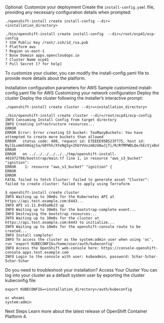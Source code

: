 
Optional: Customize your deployment
Create the `install-config.yaml` file, providing any necessary configuration details when prompted:
```console
./openshift-install create install-config --dir=<installation_directory>
```

```console
./bin/openshift-install create install-config  --dir=/root/ocp41/ocp-config
? SSH Public Key /root/.ssh/id_rsa.pub
? Platform aws
? Region us-east-1
? Base Domain apps.opencloudops.io
? Cluster Name ocp41
? Pull Secret [? for help]
```

To customize your cluster, you can modify the install-config.yaml file to provide more details about the platform.

Installation configuration parameters for AWS 
Sample customized install-config.yaml file for AWS 
Customizing your network configuration 
Deploy the cluster
Deploy the cluster following the installer’s interactive prompt:
```console
./openshift-install create cluster --dir=<installation_directory>
```

```console
./bin/openshift-install create cluster --dir=/root/ocp41/ocp-config
INFO Consuming Install Config from target directory
INFO Creating infrastructure resources...
ERROR
ERROR Error: Error creating S3 bucket: TooManyBuckets: You have attempted to create more buckets than allowed
ERROR 	status code: 400, request id: E7EEEE95B523F775, host id: NylSLumm5XAGqjSa/G0Yhh/XYeNg5g+2hbYVUxzm8zUAwJjTi/R/RfMPWDLQe/bEcVjxBxkhtBE=
ERROR
ERROR   on ../../../../../../tmp/openshift-install-401972708/bootstrap/main.tf line 1, in resource "aws_s3_bucket" "ignition":
ERROR    1: resource "aws_s3_bucket" "ignition" {
ERROR
ERROR
FATAL failed to fetch Cluster: failed to generate asset "Cluster": failed to create cluster: failed to apply using Terraform
```

```console
$ openshift-install create cluster
INFO Waiting up to 30m0s for the Kubernetes API at https://api.test.example.com:6443...
INFO API v1.11.0+85a0623 up
INFO Waiting up to 30m0s for the bootstrap-complete event...
INFO Destroying the bootstrap resources...
INTO Waiting up to 30m0s for the cluster at https://api.test.example.com:6443 to initialize...
INFO Waiting up to 10m0s for the openshift-console route to be created...
INFO Install complete!
INFO To access the cluster as the system:admin user when using 'oc', run 'export KUBECONFIG=/home/user/auth/kubeconfig'
INFO Access the OpenShift web-console here: https://console-openshift-console.apps.test.example.com
INFO Login to the console with user: kubeadmin, password: 5char-5char-5char-5char
```

 Do you need to troubleshoot your installation?
Access Your Cluster
You can log into your cluster as a default system user by exporting the cluster kubeconfig file:
```console
export KUBECONFIG=<installation_directory>/auth/kubeconfig
```
```console
oc whoami
system:admin
```
Next Steps
Learn more  about the latest release of OpenShift Container Platform 4.

